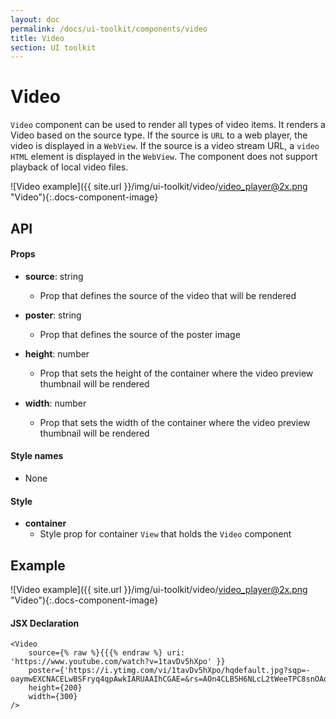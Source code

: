 ```yaml
---
layout: doc
permalink: /docs/ui-toolkit/components/video
title: Video
section: UI toolkit
---
```


# Video

`Video` component can be used to render all types of video items. It renders a Video based on the source type. If the source is `URL` to a web player, the video is displayed in a `WebView`. If the source is a video stream URL, a `video` `HTML` element is displayed in the `WebView`. The component does not support playback of local video files.

![Video example]({{ site.url }}/img/ui-toolkit/video/video_player@2x.png "Video"){:.docs-component-image}

## API

#### Props

* **source**: string
  - Prop that defines the source of the video that will be rendered

* **poster**: string
  - Prop that defines the source of the poster image

* **height**: number
  - Prop that sets the height of the container where the video preview thumbnail will be rendered

* **width**: number
  - Prop that sets the width of the container where the video preview thumbnail will be rendered

#### Style names

* None

#### Style

* **container**
  - Style prop for container `View` that holds the `Video` component


## Example

![Video example]({{ site.url }}/img/ui-toolkit/video/video_player@2x.png "Video"){:.docs-component-image}

#### JSX Declaration
```JSX
<Video
    source={% raw %}{{{% endraw %} uri: 'https://www.youtube.com/watch?v=1tavDv5hXpo' }}
    poster={'https://i.ytimg.com/vi/1tavDv5hXpo/hqdefault.jpg?sqp=-oaymwEXCNACELwBSFryq4qpAwkIARUAAIhCGAE=&rs=AOn4CLB5H6NLcL2tWeeTPC8snOAqHZGgVw'}
    height={200}
    width={300}
/>
```
